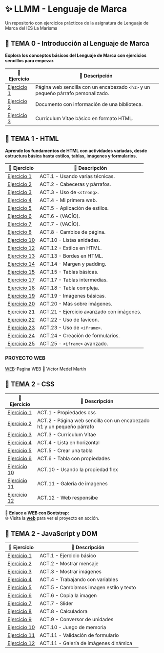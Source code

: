 
# ✨ LLMM - Lenguaje de Marca  
Un repositorio con ejercicios prácticos de la asignatura de Lenguaje de Marca del IES La Marisma



## 📁 **TEMA 0 - Introducción al Lenguaje de Marca**  
**Explora los conceptos básicos del Lenguaje de Marca con ejercicios sencillos para empezar.**  

| 📝 **Ejercicio** | 📄 **Descripción** |
|------------------|--------------------|
| [Ejercicio 1](/tema0/ej1.html) | Página web sencilla con un encabezado `<h1>` y un pequeño párrafo personalizado. |
| [Ejercicio 2](/tema0/ej2.html) | Documento con información de una biblioteca. |
| [Ejercicio 3](/tema0/ej3.html) | Curriculum Vitae básico en formato HTML. |



## 📁 **TEMA 1 - HTML**  
**Aprende los fundamentos de HTML con actividades variadas, desde estructura básica hasta estilos, tablas, imágenes y formularios.**  

| 📝 **Ejercicio** | 📄 **Descripción** |
|------------------|--------------------|
| [Ejercicio 1](/tema1/ej1.html) | ACT.1 - Usando varias técnicas. |
| [Ejercicio 2](/tema1/ej2.html) | ACT.2 - Cabeceras y párrafos. |
| [Ejercicio 3](/tema1/ej3.html) | ACT.3 - Uso de `<strong>`. |
| [Ejercicio 4](/tema1/ej4.html) | ACT.4 - Mi primera web. |
| [Ejercicio 5](/tema1/ej5.html) | ACT.5 - Aplicación de estilos. |
| [Ejercicio 6](/tema1/ej6.html) | ACT.6 - (VACÍO). |
| [Ejercicio 7](/tema1/ej7.html) | ACT.7 - (VACÍO). |
| [Ejercicio 8](/tema1/ej8.html) | ACT.8 - Cambios de página. |
| [Ejercicio 10](/tema1/ej10.html) | ACT.10 - Listas anidadas. |
| [Ejercicio 12](/tema1/ej12.html) | ACT.12 - Estilos en HTML. |
| [Ejercicio 13](/tema1/ej13.html) | ACT.13 - Bordes en HTML. |
| [Ejercicio 14](/tema1/ej14.html) | ACT.14 - Margen y padding. |
| [Ejercicio 15](/tema1/ej15.html) | ACT.15 - Tablas básicas. |
| [Ejercicio 17](/tema1/EJ17/ej17.html) | ACT.17 - Tablas intermedias. |
| [Ejercicio 18](/tema1/EJ18TABLACOMPLEJA/ej18.html) | ACT.18 - Tabla compleja. |
| [Ejercicio 19](/tema1/EJ19/ej19.html) | ACT.19 - Imágenes básicas. |
| [Ejercicio 20](/tema1/ej20/index.html) | ACT.20 - Más sobre imágenes. |
| [Ejercicio 21](/tema1/ej21/index.html) | ACT.21 - Ejercicio avanzado con imágenes. |
| [Ejercicio 22](/tema1/ej22FAVICON/index.html) | ACT.22 - Uso de favicon. |
| [Ejercicio 23](/tema1/EJ23/ej23.html) | ACT.23 - Uso de `<iframe>`. |
| [Ejercicio 24](/tema1/EJ24InicioSesionDatos/ej24.html) | ACT.24 - Creación de formularios. |
| [Ejercicio 25](/tema1/EJ25/index.html) | ACT.25 - `<iframe>` avanzado. |

### PROYECTO WEB
[WEB](https://victormedel06.github.io/Vmm06.github.io/)-Pagina WEB
🚀 Víctor Medel Martín

## 📁 **TEMA 2 - CSS**  
| 📝 **Ejercicio** | 📄 **Descripción** |
|------------------|--------------------|
| [Ejercicio 1](/TEMA2/Ejercicio1.html) | ACT.1 - Propiedades css |
| [Ejercicio 2](/TEMA2/EJERCICIO2) | ACT.2 - Página web sencilla con un encabezado h1 y un pequeño párrafo |
| [Ejercicio 3](/TEMA2/ej3.html) | ACT.3 - Curriculum Vitae |
| [Ejercicio 4](/TEMA2/ej4.html) | ACT.4 - Lista en horizontal |
| [Ejercicio 5](/TEMA2/ej5.html) | ACT.5 - Crear una tabla |
| [Ejercicio 6](/TEMA2/ej6.html) | ACT.6 - Tabla con propiedades|
| [Ejercicio 10](/TEMA2/ej10.html) | ACT.10 - Usando la propiedad flex |
| [Ejercicio 11](/TEMA2/EJERCICIO11) | ACT.11 - Galería de imagenes |
| [Ejercicio 12](/TEMA2/ej12.html) | ACT.12 - Web responsibe|

📌 **Enlace a WEB con Bootstrap:**  
🌐 Visita la **[web](https://victormedel06.github.io/Bootstrap/index.html)** para ver el proyecto en acción.  


## 📁 **TEMA 2 - JavaScript y DOM**  
| 📝 **Ejercicio** | 📄 **Descripción** |
|------------------|--------------------|
| [Ejercicio 1](/TEMA3/EJERCICIO1/ej1.html) | ACT.1 - Ejercicio básico |
| [Ejercicio 2](/TEMA3/EJERCICIO2/ej2.html) | ACT.2 - Mostrar mensaje|
| [Ejercicio 3](/TEMA3/Ejercicio3.html) | ACT.3 - Mostrar imágenes|
| [Ejercicio 4](/TEMA3/Ejercicio4.html) | ACT.4 - Trabajando con variables|
| [Ejercicio 5](/TEMA3/EJERCICIO5.html) | ACT.5 - Cambiamos imagen estilo y texto|
| [Ejercicio 6](/TEMA3/ejercicio6.html) | ACT.6 - Copia la imagen|
| [Ejercicio 7](/TEMA3/EJERCICIO7/ej7.html) | ACT.7 - Slider|
| [Ejercicio 8](/TEMA3/ejercicio8.html) | ACT.8 - Calculadora|
| [Ejercicio 9](/TEMA3/ejercicio9.html) | ACT.9 - Conversor de unidades|
| [Ejercicio 10](/TEMA3/ejercicio10.html) | ACT.10 - Juego de memoria|
| [Ejercicio 11](/TEMA3/ejercicio11.html) | ACT.11 - Validación de formulario|
| [Ejercicio 12](/TEMA3/ejercicio12.html) | ACT.11 - Galería de imágenes dinámica|












